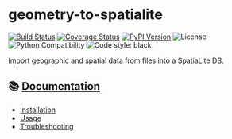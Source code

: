 # geometry-to-spatialite

[![Build Status](https://travis-ci.org/chris48s/geometry-to-spatialite.svg?branch=master)](https://travis-ci.org/chris48s/geometry-to-spatialite)
[![Coverage Status](https://coveralls.io/repos/github/chris48s/geometry-to-spatialite/badge.svg?branch=master)](https://coveralls.io/github/chris48s/geometry-to-spatialite?branch=master)
[![PyPI Version](https://img.shields.io/pypi/v/geometry-to-spatialite.svg)](https://pypi.org/project/geometry-to-spatialite/)
![License](https://img.shields.io/pypi/l/geometry-to-spatialite.svg)
![Python Compatibility](https://img.shields.io/badge/dynamic/json?query=info.requires_python&label=python&url=https%3A%2F%2Fpypi.org%2Fpypi%2Fgeometry-to-spatialite%2Fjson)
![Code style: black](https://img.shields.io/badge/code%20style-black-000000.svg)

Import geographic and spatial data from files into a SpatiaLite DB.

## 📚 [Documentation](https://chris48s.github.io/geometry-to-spatialite)
* [Installation](https://chris48s.github.io/geometry-to-spatialite/installation.html)
* [Usage](https://chris48s.github.io/geometry-to-spatialite/usage.html)
* [Troubleshooting](https://chris48s.github.io/geometry-to-spatialite/troubleshooting.html)
